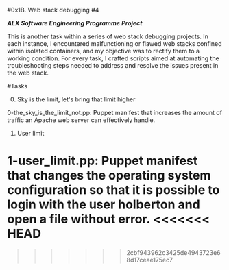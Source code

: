 #0x1B. Web stack debugging #4

***ALX Software Engineering Programme Project***


This is another task within a series of web stack debugging projects. In each instance, I encountered malfunctioning or flawed web stacks confined within isolated containers, and my objective was to rectify them to a working condition. For every task, I crafted scripts aimed at automating the troubleshooting steps needed to address and resolve the issues present in the web stack.

#Tasks

0. Sky is the limit, let's bring that limit higher

0-the_sky_is_the_limit_not.pp: Puppet manifest that increases the amount of traffic an Apache web server can effectively handle.

1. User limit

1-user_limit.pp: Puppet manifest that changes the operating system configuration so that it is possible to login with the user holberton and open a file without error.
<<<<<<< HEAD
=======

>>>>>>> 2cbf943962c3425de4943723e68d17ceae175ec7
